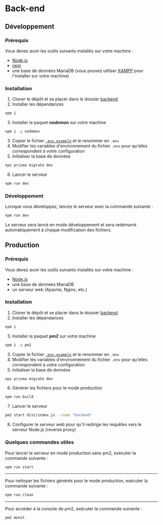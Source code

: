 # Back-end
## Développement
### Prérequis
Vous devez avoir les outils suivants installés sur votre machine :
* [Node.js](https://nodejs.org/fr/)
* [npm](https://www.npmjs.com/get-npm)
* une base de données MariaDB (vous pouvez utiliser [XAMPP](https://www.apachefriends.org/fr/index.html) pour l'installer sur votre machine)

### Installation
1. Cloner le dépôt et se placer dans le dossier [backend](.)
2. Installer les dépendances
```bash
npm i
```
3. Installer le paquet ***nodemon*** sur votre machine
```bash
npm i -g nodemon
```
3. Copier le fichier [`.env.example`](.env.example) et le renommer en `.env`
4. Modifier les variables d'environnement du fichier `.env` pour qu'elles correspondent à votre configuration
5. Initialiser la base de données
```bash
npx prisma migrate dev
```
6. Lancer le serveur
```bash
npm run dev
```

### Développement
Lorsque vous développez, lancez le serveur avec la commande suivante :
```bash
npm run dev
```
Le serveur sera lancé en mode développement et sera redémarré automatiquement à chaque modification des fichiers.


## Production
### Prérequis
Vous devez avoir les outils suivants installés sur votre machine :
* [Node.js](https://nodejs.org/fr/)
* une base de données MariaDB
* un serveur web (Apache, Nginx, etc.)

### Installation
1. Cloner le dépôt et se placer dans le dossier [backend](.)
2. Installer les dépendances
```bash
npm i
```
3. Installer le paquet ***pm2*** sur votre machine
```bash
npm i -g pm2
```
3. Copier le fichier [`.env.example`](.env.example) et le renommer en `.env`
4. Modifier les variables d'environnement du fichier `.env` pour qu'elles correspondent à votre configuration
5. Initialiser la base de données
```bash
npx prisma migrate dev
```
6. Générer les fichiers pour le mode production
```bash
npm run build
```
7. Lancer le serveur
```bash
pm2 start dist/index.js --name "backend"
```
8. Configurer le serveur web pour qu'il redirige les requêtes vers le serveur Node.js (reverse proxy)

### Quelques commandes utiles
Pour lancer le serveur en mode production sans pm2, exécuter la commande suivante :
```bash
npm run start
```

---

Pour nettoyer les fichiers générés pour le mode production, exécuter la commande suivante :
```bash
npm run clean
```

---

Pour accéder à la console de pm2, exécuter la commande suivante :
```bash
pm2 monit
```